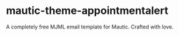 # mautic-theme-appointmentalert
A completely free MJML email template for Mautic. Crafted with love.
